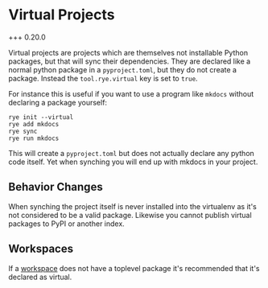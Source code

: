 # Virtual Projects

+++ 0.20.0

Virtual projects are projects which are themselves not installable Python
packages, but that will sync their dependencies.  They are declared like a
normal python package in a `pyproject.toml`, but they do not create a package.
Instead the `tool.rye.virtual` key is set to `true`.

For instance this is useful if you want to use a program like `mkdocs` without
declaring a package yourself:

```
rye init --virtual
rye add mkdocs
rye sync
rye run mkdocs
```

This will create a `pyproject.toml` but does not actually declare any python code itself.
Yet when synching you will end up with mkdocs in your project.

## Behavior Changes

When synching the project itself is never installed into the virtualenv as it's not
considered to be a valid package.  Likewise you cannot publish virtual packages to
PyPI or another index.

## Workspaces

If a [workspace](../workspaces/) does not have a toplevel package it's
recommended that it's declared as virtual.
